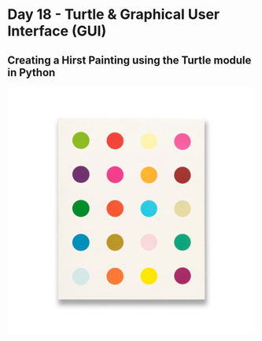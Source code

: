 # Day 18 - Turtle & Graphical User Interface (GUI)

## Creating a Hirst Painting using the Turtle module in Python

![Alt text](https://github.com/urvivipani/100-Days-of-Python-Programming/blob/main/Day-18-Hirst-Painting-Project/image.jpg)
